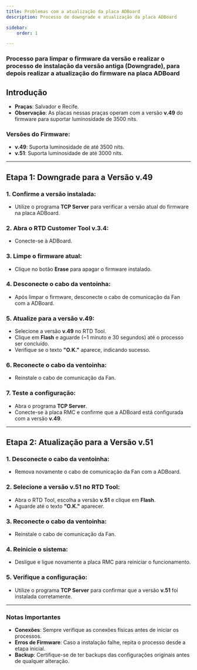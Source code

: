 ```yaml
---
title: Problemas com a atualização da placa ADBoard
description: Processo de downgrade e atualização da placa ADBoard

sidebar:
    order: 1

---
```


### Processo para limpar o firmware da versão e realizar o processo de instalação da versão antiga (Downgrade), para depois realizar a atualização do firmware na placa ADBoard

## Introdução
- **Praças**: Salvador e Recife.  
- **Observação**: As placas nessas praças operam com a versão **v.49** do firmware para suportar luminosidade de 3500 nits.

### Versões do Firmware:
- **v.49**: Suporta luminosidade de até 3500 nits.  
- **v.51**: Suporta luminosidade de até 3000 nits.

---

## Etapa 1: Downgrade para a Versão v.49

### 1. Confirme a versão instalada:
- Utilize o programa **TCP Server** para verificar a versão atual do firmware na placa ADBoard.

### 2. Abra o RTD Customer Tool v.3.4:
- Conecte-se à ADBoard.

### 3. Limpe o firmware atual:
- Clique no botão **Erase** para apagar o firmware instalado.

### 4. Desconecte o cabo da ventoinha:
- Após limpar o firmware, desconecte o cabo de comunicação da Fan com a ADBoard.

### 5. Atualize para a versão v.49:
- Selecione a versão **v.49** no RTD Tool.
- Clique em **Flash** e aguarde (~1 minuto e 30 segundos) até o processo ser concluído.
- Verifique se o texto **"O.K."** aparece, indicando sucesso.

### 6. Reconecte o cabo da ventoinha:
- Reinstale o cabo de comunicação da Fan.

### 7. Teste a configuração:
- Abra o programa **TCP Server**.
- Conecte-se à placa RMC e confirme que a ADBoard está configurada com a versão **v.49**.

---

## Etapa 2: Atualização para a Versão v.51

### 1. Desconecte o cabo da ventoinha:
- Remova novamente o cabo de comunicação da Fan com a ADBoard.

### 2. Selecione a versão v.51 no RTD Tool:
- Abra o RTD Tool, escolha a versão **v.51** e clique em **Flash**.
- Aguarde até o texto **"O.K."** aparecer.

### 3. Reconecte o cabo da ventoinha:
- Reinstale o cabo de comunicação da Fan.

### 4. Reinicie o sistema:
- Desligue e ligue novamente a placa RMC para reiniciar o funcionamento.

### 5. Verifique a configuração:
- Utilize o programa **TCP Server** para confirmar que a versão **v.51** foi instalada corretamente.

---

### Notas Importantes
- **Conexões**: Sempre verifique as conexões físicas antes de iniciar os processos.  
- **Erros de Firmware**: Caso a instalação falhe, repita o processo desde a etapa inicial.  
- **Backup**: Certifique-se de ter backups das configurações originais antes de qualquer alteração.
